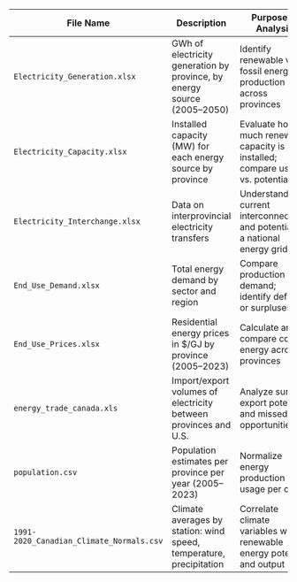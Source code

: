| File Name                         | Description                                                                 | Purpose in Analysis                                                                 | Source                                           |
|----------------------------------|-----------------------------------------------------------------------------|--------------------------------------------------------------------------------------|--------------------------------------------------|
| `Electricity_Generation.xlsx`    | GWh of electricity generation by province, by energy source (2005–2050)    | Identify renewable vs. fossil energy production across provinces                    | Natural Resources Canada (NRCan) / CER           |
| `Electricity_Capacity.xlsx`      | Installed capacity (MW) for each energy source by province                 | Evaluate how much renewable capacity is installed; compare usage vs. potential       | Natural Resources Canada (NRCan) / CER           |
| `Electricity_Interchange.xlsx`   | Data on interprovincial electricity transfers                               | Understand current interconnectivity and potential for a national energy grid       | Canadian Energy Regulator (CER)                  |
| `End_Use_Demand.xlsx`            | Total energy demand by sector and region                                    | Compare production vs. demand; identify deficits or surpluses                       | Statistics Canada / NRCan                        |
| `End_Use_Prices.xlsx`            | Residential energy prices in $/GJ by province (2005–2023)                   | Calculate and compare cost of energy across provinces                               | Statistics Canada                                |
| `energy_trade_canada.xls`        | Import/export volumes of electricity between provinces and U.S.            | Analyze surplus, export potential, and missed opportunities                         | CER / Global Affairs Canada                      |
| `population.csv`                 | Population estimates per province per year (2005–2023)                      | Normalize energy production and usage per capita                                    | Statistics Canada                                |
| `1991-2020_Canadian_Climate_Normals.csv` | Climate averages by station: wind speed, temperature, precipitation   | Correlate climate variables with renewable energy potential and output              | Environment and Climate Change Canada (ECCC)     |
